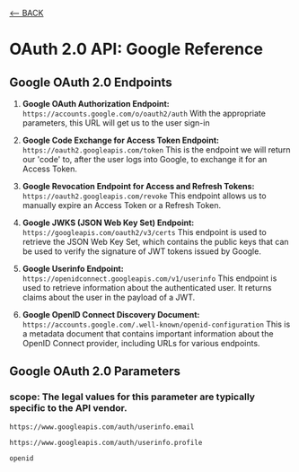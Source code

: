 [<-- BACK](https://github.com/bkieselEducational/OAuth-2.0-from-Scratch)
# OAuth 2.0 API: Google Reference

## Google OAuth 2.0 Endpoints
1. **Google OAuth Authorization Endpoint:** `https://accounts.google.com/o/oauth2/auth` With the appropriate parameters, this URL will get us to the user sign-in<br>

2. **Google Code Exchange for Access Token Endpoint:** `https://oauth2.googleapis.com/token` This is the endpoint we will return our 'code' to, after the user logs into Google, to exchange it for an Access Token.

3. **Google Revocation Endpoint for Access and Refresh Tokens:** `https://oauth2.googleapis.com/revoke` This endpoint allows us to manually expire an Access Token or a Refresh Token.

4. **Google JWKS (JSON Web Key Set) Endpoint:** `https://googleapis.com/oauth2/v3/certs` This endpoint is used to retrieve the JSON Web Key Set, which contains the public keys that can be used to verify the signature of JWT tokens issued by Google. 

5. **Google Userinfo Endpoint:** `https://openidconnect.googleapis.com/v1/userinfo` This endpoint is used to retrieve information about the authenticated user. It returns claims about the user in the payload of a JWT.

6. **Google OpenID Connect Discovery Document:** `https://accounts.google.com/.well-known/openid-configuration` This is a metadata document that contains important information about the OpenID Connect provider, including URLs for various endpoints.

## Google OAuth 2.0 Parameters

### scope: The legal values for this parameter are typically specific to the API vendor. 

`https://www.googleapis.com/auth/userinfo.email`

`https://www.googleapis.com/auth/userinfo.profile`

`openid`

